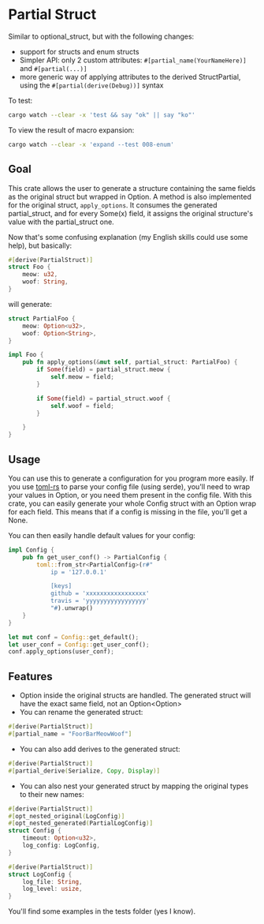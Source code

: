 # Partial Struct

Similar to optional_struct, but with the following changes:

- support for structs and enum structs
- Simpler API: only 2 custom attributes: `#[partial_name(YourNameHere)]` and `#[partial(...)]` 
- more generic way of applying attributes to the derived StructPartial, using the `#[partial(derive(Debug))]` syntax

To test:

```sh
cargo watch --clear -x 'test && say "ok" || say "ko"'
```

To view the result of macro expansion:

```sh
cargo watch --clear -x 'expand --test 008-enum' 
```

## Goal

This crate allows the user to generate a structure containing the same fields as the original struct but wrapped in Option<T>.
A method is also implemented for the original struct, `apply_options`. It consumes the generated partial_struct, and for every Some(x) field, it assigns the original structure's value with the partial_struct one.

Now that's some confusing explanation (my English skills could use some help), but basically:


```rust
#[derive(PartialStruct)]
struct Foo {
	meow: u32,
	woof: String,
}
```

will generate:

```rust
struct PartialFoo {
	meow: Option<u32>,
	woof: Option<String>,
}

impl Foo {
	pub fn apply_options(&mut self, partial_struct: PartialFoo) {
		if Some(field) = partial_struct.meow {
			self.meow = field;
		}

		if Some(field) = partial_struct.woof {
			self.woof = field;
		}

	}
}
```

## Usage

You can use this to generate a configuration for you program more easily.
If you use [toml-rs](https://github.com/alexcrichton/toml-rs) to parse your config file (using serde),
you'll need to wrap your values in Option<T>, or you need them present in the config file.
With this crate, you can easily generate your whole Config struct with an Option<T> wrap for each field.
This means that if a config is missing in the file, you'll get a None.

You can then easily handle default values for your config:

```rust
impl Config {
	pub fn get_user_conf() -> PartialConfig {
		toml::from_str<PartialConfig>(r#"
			ip = '127.0.0.1'

			[keys]
			github = 'xxxxxxxxxxxxxxxxx'
			travis = 'yyyyyyyyyyyyyyyyy'
		    "#).unwrap()
	}
}

let mut conf = Config::get_default();
let user_conf = Config::get_user_conf();
conf.apply_options(user_conf);
```

## Features

* Option<T> inside the original structs are handled. The generated struct will have the exact same field, not an Option<Option<T>>
* You can rename the generated struct:
```rust
#[derive(PartialStruct)]
#[partial_name = "FoorBarMeowWoof"]
```
* You can also add derives to the generated struct:
```rust
#[derive(PartialStruct)]
#[partial_derive(Serialize, Copy, Display)]
```
* You can also nest your generated struct by mapping the original types to their new names:
```rust
#[derive(PartialStruct)]
#[opt_nested_original(LogConfig)]
#[opt_nested_generated(PartialLogConfig)]
struct Config {
    timeout: Option<u32>,
    log_config: LogConfig,
}

#[derive(PartialStruct)]
struct LogConfig {
    log_file: String,
    log_level: usize,
}
```

You'll find some examples in the tests folder (yes I know).

